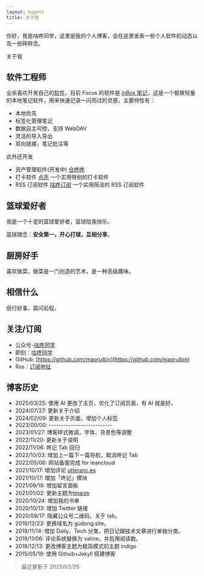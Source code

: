 ```yaml
---
layout: mypost
title: 关于我
---
```


你好，我是咕咚同学，这里是我的个人博客，会在这里发表一些个人软件的动态以及一些碎碎念。

关于我

## 软件工程师
业余喜欢开发自己的[软件](./works.html)，目前 Focus 的软件是 [inBox 笔记](https://doc.gudong.site/inbox)，这是一个极致轻量的本地笔记软件，用来快速记录一闪而过的灵感，主要特性有：
- 本地优先 
- 标签化管理笔记
- 数据自主可控，支持 WebDAV
- 灵活的导入导出
- 双向链接，笔记批注等

此外还开发
- 资产管理软件(开发中) [仓咚咚](https://doc.gudong.site/cang/) 
- 打卡软件 [点亮](https://doc.gudong.site/light/) 一个实用特别的打卡软件
- RSS 订阅软件 [咕咚订阅](https://doc.gudong.site/rssplus/) 一个实用简洁的 RSS 订阅软件

## 篮球爱好者
我是一个十足的篮球爱好者，篮球给我快乐。

篮球理念：**安全第一，开心打球，互相分享**。

## 厨房好手
喜欢做菜，做菜是一门创造的艺术，是一种高级趣味。

## 相信什么
但行好事，莫问前程。

## 关注/订阅
- 公众号-[咕咚同学](https://mp.weixin.qq.com/mp/qrcode?scene=10000004&size=102&__biz=MzIwNzU5NTQ1Mg==&mid=2247485043&idx=1&sn=c7a288bf50462037ad1dd4679c670300&send_time=)
- 即刻：[咕咚同学](https://okjk.co/l8IUzO)
- GitHub: [https://github.com/maoruibin](https://github.com/maoruibin)
- Rss：[订阅地址](https://gudong.site/static/xml/rss.xml)

## 博客历史
- 2025/03/25: 使用 AI 更改了主页，优化了订阅页面，有 AI 就是好。
- 2024/07/27: 更新关于介绍
- 2024/02/09: 更新关于页面，增加个人标签
- 2023/00/00: --------------------------
- 2023/01/27: 博客样式微调，字体、背景色等调整
- 2022/11/20: 更新关于说明
- 2022/11/06: 咚记 Tab 回归 
- 2022/10/03: 增加上一篇下一篇导航，取消咚记 Tab 
- 2022/05/06: 网站备案完成 for leancloud
- 2021/10/17: 增加评论 [utteranc.es](https://utteranc.es)
- 2021/10/17: 增加「咚记」模块
- 2021/09/19: 增加留言面板
- 2021/01/02: 更新主题为[tmaize](https://github.com/TMaize/tmaize-blog)
- 2020/10/24: 增加我的书单
- 2020/10/13: 增加 Twitter 链接
- 2020/09/17: 隐藏公众号二维码、关于 tab。
- 2019/12/23: 更换域名为 gudong.site。
- 2019/11/14: 增加 Daily、Tech 分类，把日记跟技术文章进行单独分类。
- 2019/11/06: 评论系统替换为 valine，并启用阅读数。
- 2018/12/13: 更改博客主题为极简模式的主题 indigo
- 2015/05/19: 使用 Github+Jekyll 搭建博客

> 最近更新于 2025/03/25
